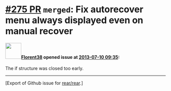 [\#275 PR](https://github.com/rear/rear/pull/275) `merged`: Fix autorecover menu always displayed even on manual recover
========================================================================================================================

#### <img src="https://avatars.githubusercontent.com/u/2429198?v=4" width="50">[Florent38](https://github.com/Florent38) opened issue at [2013-07-10 09:35](https://github.com/rear/rear/pull/275):

The if structure was closed too early.

------------------------------------------------------------------------

\[Export of Github issue for
[rear/rear](https://github.com/rear/rear).\]
